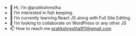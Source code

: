 - 👋 Hi, I’m @pratikshrestha
- 👀 I’m interested in fish keeping.
- 🌱 I’m currently learning React JS along with Full Site Editing.
- 💞️ I’m looking to collaborate on WordPress or any other JS
- 📫 How to reach me pratikshrestha911@gmail.com

<!---
pratikshrestha/pratikshrestha is a ✨ special ✨ repository because its `README.md` (this file) appears on your GitHub profile.
You can click the Preview link to take a look at your changes.
--->
